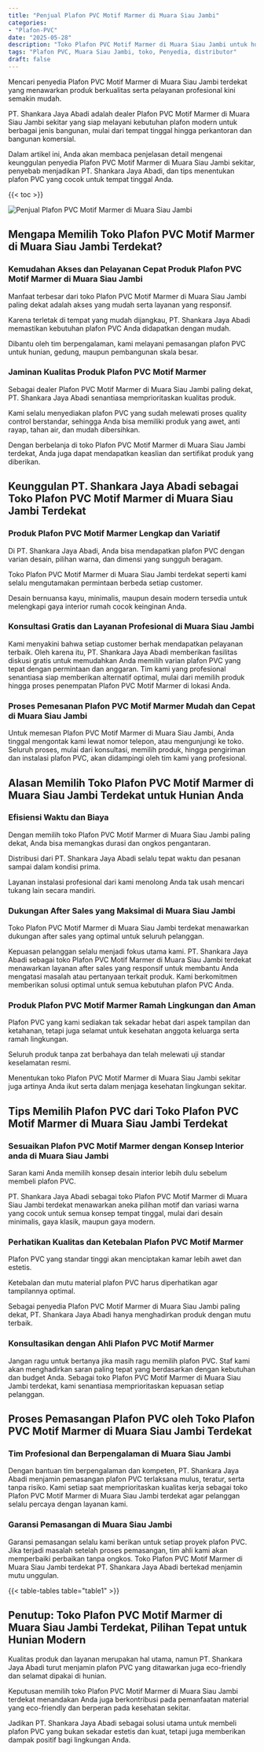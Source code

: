 ```yaml
---
title: "Penjual Plafon PVC Motif Marmer di Muara Siau Jambi"
categories: 
- "Plafon-PVC"
date: "2025-05-28"
description: "Toko Plafon PVC Motif Marmer di Muara Siau Jambi untuk hunian, kantor, serta ritel. Plafon unggulan, variasi motif, variasi warna elegan, beserta jasa penempatan ditangani oleh tenaga ahli ahli dan garansi resmi!|Layanan penyediaan Plafon PVC Motif Marmer di Muara Siau Jambi bagi keperluan tempat tinggal, kantor, atau ritel, beserta produk terbaik dan pemasangan oleh tenaga ahli ahli dan garansi resmi.|Pilihan Plafon PVC Motif Marmer di Muara Siau Jambi yang andal bagi tempat tinggal, kantor, serta gerai, dengan produk unggulan dan penempatan dikerjakan oleh teknisi ahli dan garansi resmi.|Distribusi Plafon PVC Motif Marmer di Muara Siau Jambi untuk tempat tinggal, kantor, dan ritel, beserta material berkualitas dan penempatan dikerjakan oleh tim profesional, disertai dengan garansi resmi.}"
tags: "Plafon PVC, Muara Siau Jambi, toko, Penyedia, distributor"
draft: false
---
```


Mencari penyedia Plafon PVC Motif Marmer di Muara Siau Jambi terdekat yang menawarkan produk berkualitas serta pelayanan profesional kini semakin mudah.

PT. Shankara Jaya Abadi adalah dealer Plafon PVC Motif Marmer di Muara Siau Jambi sekitar yang siap melayani kebutuhan plafon modern untuk berbagai jenis bangunan, mulai dari tempat tinggal hingga perkantoran dan bangunan komersial.

Dalam artikel ini, Anda akan membaca penjelasan detail mengenai keunggulan penyedia Plafon PVC Motif Marmer di Muara Siau Jambi sekitar, penyebab menjadikan PT. Shankara Jaya Abadi, dan tips menentukan plafon PVC yang cocok untuk tempat tinggal Anda.

{{< toc >}}

![Penjual Plafon PVC Motif Marmer di Muara Siau Jambi](/images/Plafon-PVC/Penjual-Plafon-PVC-Motif-Marmer-di-Muara-Siau-Jambi.png)


## Mengapa Memilih Toko Plafon PVC Motif Marmer di Muara Siau Jambi Terdekat?

### Kemudahan Akses dan Pelayanan Cepat Produk Plafon PVC Motif Marmer di Muara Siau Jambi

Manfaat terbesar dari toko Plafon PVC Motif Marmer di Muara Siau Jambi paling dekat adalah akses yang mudah serta layanan yang responsif.

Karena terletak di tempat yang mudah dijangkau, PT. Shankara Jaya Abadi memastikan kebutuhan plafon PVC Anda didapatkan dengan mudah.

Dibantu oleh tim berpengalaman, kami melayani pemasangan plafon PVC untuk hunian, gedung, maupun pembangunan skala besar.

### Jaminan Kualitas Produk Plafon PVC Motif Marmer

Sebagai dealer Plafon PVC Motif Marmer di Muara Siau Jambi paling dekat, PT. Shankara Jaya Abadi senantiasa memprioritaskan kualitas produk.

Kami selalu menyediakan plafon PVC yang sudah melewati proses quality control berstandar, sehingga Anda bisa memiliki produk yang awet, anti rayap, tahan air, dan mudah dibersihkan.

Dengan berbelanja di toko Plafon PVC Motif Marmer di Muara Siau Jambi terdekat, Anda juga dapat mendapatkan keaslian dan sertifikat produk yang diberikan.

## Keunggulan PT. Shankara Jaya Abadi sebagai Toko Plafon PVC Motif Marmer di Muara Siau Jambi Terdekat

### Produk Plafon PVC Motif Marmer Lengkap dan Variatif

Di PT. Shankara Jaya Abadi, Anda bisa mendapatkan plafon PVC dengan varian desain, pilihan warna, dan dimensi yang sungguh beragam.

Toko Plafon PVC Motif Marmer di Muara Siau Jambi terdekat seperti kami selalu mengutamakan permintaan berbeda setiap customer.

Desain bernuansa kayu, minimalis, maupun desain modern tersedia untuk melengkapi gaya interior rumah cocok keinginan Anda.

### Konsultasi Gratis dan Layanan Profesional di Muara Siau Jambi

Kami menyakini bahwa setiap customer berhak mendapatkan pelayanan terbaik. Oleh karena itu, PT. Shankara Jaya Abadi memberikan fasilitas diskusi gratis untuk memudahkan Anda memilih varian plafon PVC yang tepat dengan permintaan dan anggaran. Tim kami yang profesional senantiasa siap memberikan alternatif optimal, mulai dari memilih produk hingga proses penempatan Plafon PVC Motif Marmer di lokasi Anda.

### Proses Pemesanan Plafon PVC Motif Marmer Mudah dan Cepat di Muara Siau Jambi

Untuk memesan Plafon PVC Motif Marmer di Muara Siau Jambi, Anda tinggal mengontak kami lewat nomor telepon, atau mengunjungi ke toko. Seluruh proses, mulai dari konsultasi, memilih produk, hingga pengiriman dan instalasi plafon PVC, akan didampingi oleh tim kami yang profesional.

## Alasan Memilih Toko Plafon PVC Motif Marmer di Muara Siau Jambi Terdekat untuk Hunian Anda

### Efisiensi Waktu dan Biaya

Dengan memilih toko Plafon PVC Motif Marmer di Muara Siau Jambi paling dekat, Anda bisa memangkas durasi dan ongkos pengantaran.

Distribusi dari PT. Shankara Jaya Abadi selalu tepat waktu dan pesanan sampai dalam kondisi prima.

Layanan instalasi profesional dari kami menolong Anda tak usah mencari tukang lain secara mandiri.

### Dukungan After Sales yang Maksimal di Muara Siau Jambi

Toko Plafon PVC Motif Marmer di Muara Siau Jambi terdekat menawarkan dukungan after sales yang optimal untuk seluruh pelanggan.

Kepuasan pelanggan selalu menjadi fokus utama kami. PT. Shankara Jaya Abadi sebagai toko Plafon PVC Motif Marmer di Muara Siau Jambi terdekat menawarkan layanan after sales yang responsif untuk membantu Anda mengatasi masalah atau pertanyaan terkait produk. Kami berkomitmen memberikan solusi optimal untuk semua kebutuhan plafon PVC Anda.

### Produk Plafon PVC Motif Marmer Ramah Lingkungan dan Aman

Plafon PVC yang kami sediakan tak sekadar hebat dari aspek tampilan dan ketahanan, tetapi juga selamat untuk kesehatan anggota keluarga serta ramah lingkungan.

Seluruh produk tanpa zat berbahaya dan telah melewati uji standar keselamatan resmi.

Menentukan toko Plafon PVC Motif Marmer di Muara Siau Jambi sekitar juga artinya Anda ikut serta dalam menjaga kesehatan lingkungan sekitar.

## Tips Memilih Plafon PVC dari Toko Plafon PVC Motif Marmer di Muara Siau Jambi Terdekat

### Sesuaikan Plafon PVC Motif Marmer dengan Konsep Interior anda di Muara Siau Jambi

Saran kami Anda memilih konsep desain interior lebih dulu sebelum membeli plafon PVC.

PT. Shankara Jaya Abadi sebagai toko Plafon PVC Motif Marmer di Muara Siau Jambi terdekat menawarkan aneka pilihan motif dan variasi warna yang cocok untuk semua konsep tempat tinggal, mulai dari desain minimalis, gaya klasik, maupun gaya modern.

### Perhatikan Kualitas dan Ketebalan Plafon PVC Motif Marmer

Plafon PVC yang standar tinggi akan menciptakan kamar lebih awet dan estetis.

Ketebalan dan mutu material plafon PVC harus diperhatikan agar tampilannya optimal.

Sebagai penyedia Plafon PVC Motif Marmer di Muara Siau Jambi paling dekat, PT. Shankara Jaya Abadi hanya menghadirkan produk dengan mutu terbaik.

### Konsultasikan dengan Ahli Plafon PVC Motif Marmer

Jangan ragu untuk bertanya jika masih ragu memilih plafon PVC. Staf kami akan menghadirkan saran paling tepat yang berdasarkan dengan kebutuhan dan budget Anda. Sebagai toko Plafon PVC Motif Marmer di Muara Siau Jambi terdekat, kami senantiasa memprioritaskan kepuasan setiap pelanggan.

## Proses Pemasangan Plafon PVC oleh Toko Plafon PVC Motif Marmer di Muara Siau Jambi Terdekat

### Tim Profesional dan Berpengalaman di Muara Siau Jambi

Dengan bantuan tim berpengalaman dan kompeten, PT. Shankara Jaya Abadi menjamin pemasangan plafon PVC terlaksana mulus, teratur, serta tanpa risiko. Kami setiap saat memprioritaskan kualitas kerja sebagai toko Plafon PVC Motif Marmer di Muara Siau Jambi terdekat agar pelanggan selalu percaya dengan layanan kami.

### Garansi Pemasangan di Muara Siau Jambi

Garansi pemasangan selalu kami berikan untuk setiap proyek plafon PVC. Jika terjadi masalah setelah proses pemasangan, tim ahli kami akan memperbaiki perbaikan tanpa ongkos. Toko Plafon PVC Motif Marmer di Muara Siau Jambi terdekat PT. Shankara Jaya Abadi bertekad menjamin mutu unggulan.

{{< table-tables table="table1" >}}

## Penutup: Toko Plafon PVC Motif Marmer di Muara Siau Jambi Terdekat, Pilihan Tepat untuk Hunian Modern

Kualitas produk dan layanan merupakan hal utama, namun PT. Shankara Jaya Abadi turut menjamin plafon PVC yang ditawarkan juga eco-friendly dan selamat dipakai di hunian.

Keputusan memilih toko Plafon PVC Motif Marmer di Muara Siau Jambi terdekat menandakan Anda juga berkontribusi pada pemanfaatan material yang eco-friendly dan berperan pada kesehatan sekitar.

Jadikan PT. Shankara Jaya Abadi sebagai solusi utama untuk membeli plafon PVC yang bukan sekadar estetis dan kuat, tetapi juga memberikan dampak positif bagi lingkungan Anda.